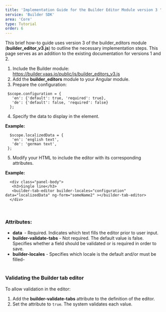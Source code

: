 ```yaml
---
title: 'Implementation Guide for the Builder Editor Module version 3 '
service: 'Builder SDK'
area: 'Core'
type: Tutorial
order: 6
---
```


This brief how-to guide uses version 3 of the builder_editors module (**builder_editor_v3.js**) to outline the necessary implementation steps. This page serves as an addition to the existing documentation for versions 1 and 2.

1. Include the Builder module: https://builder.yaas.io/public/js/builder_editors_v3.js
2. Add the **builder_editors** module to your Angular module.
3. Prepare the configuration:

  ```
   $scope.configuration = {
     'en': {'default': true, 'required': true},
     'de': {'default': false, 'required': false}
    };

  ```

4. Specify the data to display in the element.

  **Example:**

  ```
    $scope.localizedData = {
     'en': 'english text',
     'de': 'german text',
   };

  ```

5. Modify your HTML to include the editor with its corresponding attributes.

  **Example:**

  ```
    <div class="panel-body">
     <h3>Single line</h3>
     <builder-tab-editor builder-locales="configuration" data="localizedData" ng-form="someName2" ></builder-tab-editor>
    </div>

  ```
<br>

<h3>Attributes:</h3>

- **data** - Required. Indicates which text fills the editor prior to user input.
- **builder-validate-tabs** - Not required. The default value is false. Specifies whether a field should be validated or is required in order to save.
- **builder-locales** - Specifies which locale is the default and/or must be filled-<br>
  

<h3>Validating the Builder tab editor</h3>

To allow validation in the editor:
1. Add the **builder-validate-tabs** attribute to the definition of the editor.
2. Set the attribute to ```true```. The system validates each value.
